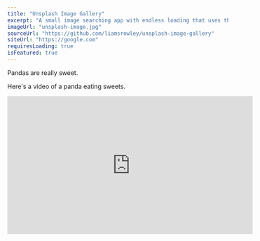 ```yaml
---
title: "Unsplash Image Gallery"
excerpt: "A small image searching app with endless loading that uses the Unsplash API. Powered by React"
imageUrl: "unsplash-image.jpg"
sourceUrl: "https://github.com/liamsrowley/unsplash-image-gallery"
siteUrl: "https://google.com"
requiresLoading: true
isFeatured: true
---
```


Pandas are really sweet.

Here's a video of a panda eating sweets.

<iframe width="560" height="315" src="https://www.youtube.com/embed/4n0xNbfJLR8" frameborder="0" allowfullscreen></iframe>
